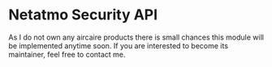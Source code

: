 # Netatmo Security API

As I do not own any aircaire products there is small chances this module will be implemented anytime soon. If you are interested to become its maintainer, feel free to contact me.
